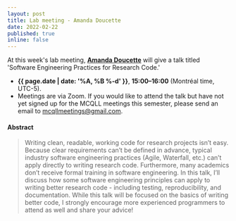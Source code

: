 ```yaml
---
layout: post
title: Lab meeting - Amanda Doucette
date: 2022-02-22
published: true
inline: false
---
```


At this week's lab meeting, [**Amanda Doucette**](/people/doucette.amanda) will give a talk titled 'Software Engineering Practices for Research Code.'

- **{{ page.date | date: '%A, %B %-d' }}**, **15:00–16:00** (Montréal time, UTC-5).
- Meetings are via Zoom. If you would like to attend the talk but have not yet signed up for the MCQLL meetings this semester, please send an email to [mcqllmeetings@gmail.com](mailto:mcqllmeetings@gmail.com).

#### Abstract

<blockquote>
Writing clean, readable, working code for research projects isn’t easy. Because clear requirements can’t be defined in advance, typical industry software engineering practices (Agile, Waterfall, etc.) can’t apply directly to writing research code. Furthermore, many academics don’t receive formal training in software engineering. In this talk, I’ll discuss how some software engineering principles can apply to writing better research code - including testing, reproducibility, and documentation. While this talk will be focused on the basics of writing better code, I strongly encourage more experienced programmers to attend as well and share your advice!
</blockquote>


